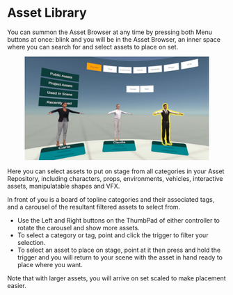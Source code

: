 # Asset Library

You can summon the Asset Browser at any time by pressing both Menu buttons at once: blink and you will be in the Asset Browser, an inner space where you can search for and select assets to place on set.

<figure><img src="../.gitbook/assets/Asset-Library-1024x576.jpeg" alt=""><figcaption></figcaption></figure>

Here you can select assets to put on stage from all categories in your Asset Repository, including characters, props, environments, vehicles, interactive assets, manipulatable shapes and VFX.

In front of you is a board of topline categories and their associated tags, and a carousel of the resultant filtered assets to select from.

* Use the Left and Right buttons on the ThumbPad of either controller to rotate the carousel and show more assets.
* To select a category or tag, point and click the trigger to filter your selection.
* To select an asset to place on stage, point at it then press and hold the trigger and you will return to your scene with the asset in hand ready to place where you want.

Note that with larger assets, you will arrive on set scaled to make placement easier.
